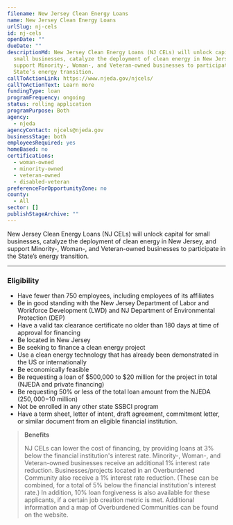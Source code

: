 ```yaml
---
filename: New Jersey Clean Energy Loans
name: New Jersey Clean Energy Loans
urlSlug: nj-cels
id: nj-cels
openDate: ""
dueDate: ""
descriptionMd: New Jersey Clean Energy Loans (NJ CELs) will unlock capital for
  small businesses, catalyze the deployment of clean energy in New Jersey, and
  support Minority-, Woman-, and Veteran-owned businesses to participate in the
  State’s energy transition.
callToActionLink: https://www.njeda.gov/njcels/
callToActionText: Learn more
fundingType: loan
programFrequency: ongoing
status: rolling application
programPurpose: Both
agency:
  - njeda
agencyContact: njcels@njeda.gov
businessStage: both
employeesRequired: yes
homeBased: no
certifications:
  - woman-owned
  - minority-owned
  - veteran-owned
  - disabled-veteran
preferenceForOpportunityZone: no
county:
  - All
sector: []
publishStageArchive: ""
---
```

New Jersey Clean Energy Loans (NJ CELs) will unlock capital for small businesses, catalyze the deployment of clean energy in New Jersey, and support Minority-, Woman-, and Veteran-owned businesses to participate in the State’s energy transition.

- - -

### Eligibility

* Have fewer than 750 employees, including employees of its affiliates
* Be in good standing with the New Jersey Department of Labor and Workforce Development (LWD) and NJ Department of Environmental Protection (DEP) 
* Have a valid tax clearance certificate no older than 180 days at time of approval for financing 
* Be located in New Jersey
* Be seeking to finance a clean energy project
* Use a clean energy technology that has already been demonstrated in the US or internationally 
* Be economically feasible  
* Be requesting a loan of $500,000 to $20 million for the project in total (NJEDA and private financing)  
* Be requesting 50% or less of the total loan amount from the NJEDA ($250,000-$10 million) 
* Not be enrolled in any other state SSBCI program
* Have a term sheet, letter of intent, draft agreement, commitment letter, or similar document from an eligible financial institution.  

> **Benefits**
>
> NJ CELs can lower the cost of financing, by providing loans at 3% below the financial institution's interest rate. Minority-, Woman-, and Veteran-owned businesses receive an additional 1% interest rate reduction. Businesses/projects located in an Overburdened Community also receive a 1% interest rate reduction. (These can be combined, for a total of 5% below the financial institution's interest rate.) In addition, 10% loan forgiveness is also available for these applicants, if a certain job creation metric is met. Additional information and a map of Overburdened Communities can be found on the website.